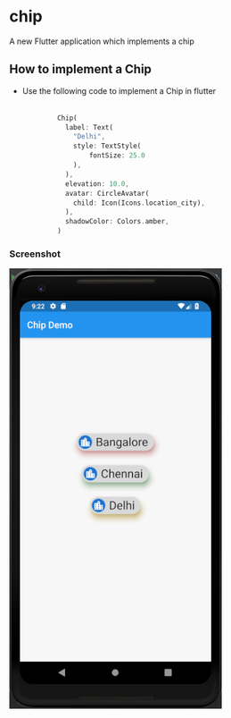 # chip

A new Flutter application which implements a chip

## How to implement a Chip

- Use the following code to implement a Chip in flutter

```dart

            Chip(
              label: Text(
                "Delhi",
                style: TextStyle(
                    fontSize: 25.0
                ),
              ),
              elevation: 10.0,
              avatar: CircleAvatar(
                child: Icon(Icons.location_city),
              ),
              shadowColor: Colors.amber,
            )

```

### Screenshot

![](./screenshot/screen.png)
